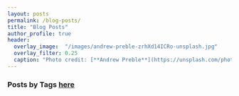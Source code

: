 ```yaml
---
layout: posts
permalink: /blog-posts/
title: "Blog Posts"
author_profile: true
header:
  overlay_image:  "/images/andrew-preble-zrhXd14ICRo-unsplash.jpg"
  overlay_filter: 0.25
  caption: "Photo credit: [**Andrew Preble**](https://unsplash.com/photos/zrhXd14ICRo)"
---
```


### Posts by <strong><i class="fas fa-fw fa-tags" aria-hidden="true"></i>  Tags [here](/tags)
